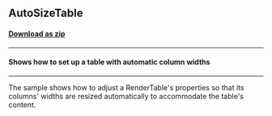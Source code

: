 ## AutoSizeTable
#### [Download as zip](https://grapecity.github.io/DownGit/#/home?url=https://github.com/GrapeCity/ComponentOne-WinForms-Samples/tree/master/Core\PrintDocument\AutoSizeTable)
____
#### Shows how to set up a table with automatic column widths
____
The sample shows how to adjust a RenderTable's properties so that its columns' widths are resized automatically to accommodate the table's content.
